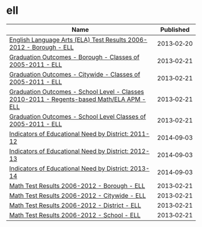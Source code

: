 # ell

Name | Published
---- | ---------
[English Language Arts (ELA) Test Results 2006-2012 - Borough - ELL](../datasets/h3zm-ta5h.md) | 2013&#x2011;02&#x2011;20
[Graduation Outcomes - Borough - Classes of 2005-2011 - ELL](../datasets/qs5h-jhhg.md) | 2013&#x2011;02&#x2011;21
[Graduation Outcomes - Citywide - Classes of 2005-2011 - ELL](../datasets/38ib-pjw5.md) | 2013&#x2011;02&#x2011;21
[Graduation Outcomes - School Level - Classes 2010-2011 - Regents-based Math/ELA APM - ELL](../datasets/s9xf-ztqu.md) | 2013&#x2011;02&#x2011;21
[Graduation Outcomes - School Level Classes of 2005-2011 - ELL](../datasets/i37z-2ty9.md) | 2013&#x2011;02&#x2011;21
[Indicators of Educational Need by District: 2011-12](../datasets/re57-j6dx.md) | 2014&#x2011;09&#x2011;03
[Indicators of Educational Need by District: 2012-13](../datasets/399t-fqcf.md) | 2014&#x2011;09&#x2011;03
[Indicators of Educational Need by District: 2013-14](../datasets/ufj7-82t7.md) | 2014&#x2011;09&#x2011;03
[Math Test Results 2006-2012 - Borough - ELL](../datasets/5c5x-3qz9.md) | 2013&#x2011;02&#x2011;21
[Math Test Results 2006-2012 - Citywide - ELL](../datasets/ngbi-cq85.md) | 2013&#x2011;02&#x2011;21
[Math Test Results 2006-2012 - District - ELL](../datasets/siju-6isf.md) | 2013&#x2011;02&#x2011;21
[Math Test Results 2006-2012 - School - ELL](../datasets/y8bm-tzs3.md) | 2013&#x2011;02&#x2011;21

